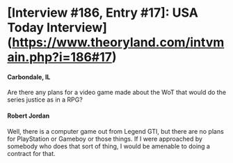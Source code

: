 # [Interview #186, Entry #17]: USA Today Interview](https://www.theoryland.com/intvmain.php?i=186#17)

#### Carbondale, IL

Are there any plans for a video game made about the WoT that would do the series justice as in a RPG?

#### Robert Jordan

Well, there is a computer game out from Legend GTI, but there are no plans for PlayStation or Gameboy or those things. If I were approached by somebody who does that sort of thing, I would be amenable to doing a contract for that.

